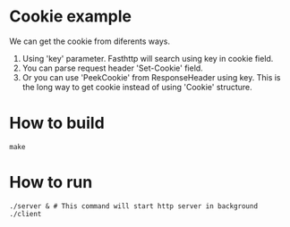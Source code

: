 # Cookie example

We can get the cookie from diferents ways.
1. Using 'key' parameter. Fasthttp will search using key in cookie field.
2. You can parse request header 'Set-Cookie' field.
3. Or you can use 'PeekCookie' from ResponseHeader using key. This is the long way to get cookie instead of using 'Cookie' structure.

# How to build

```
make
```

# How to run

```
./server & # This command will start http server in background
./client
```

